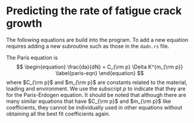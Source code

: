 # Predicting the rate of fatigue crack growth

The following equations are build into the program. To add a new
equation requires adding a new subroutine such as those in the
`dadn.rs` file.

The Paris equation is
$$
\begin{equation}
\frac{da}{dN} = C_{\rm p} \Delta K^{m_{\rm p}}
\label{paris-eqn}
\end{equation}
$$
where $C_{\rm p}$ and $m_{\rm p}$ are constants related to the material, loading and
environment. We use the subscript $p$ to indicate that they are for the
Paris-Erdogen equation. It should be noted that although there are
many similar equations that have $C_{\rm p}$ and $m_{\rm p}$ like coefficients, they cannot
be individually used in other equations without obtaining all the best fit
coefficients again.

